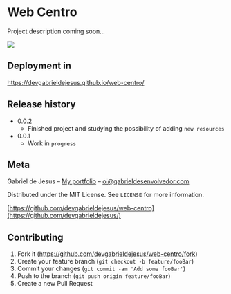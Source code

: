 # Web Centro

Project description coming soon...

![](images/web-preview.gif)

## Deployment in
https://devgabrieldejesus.github.io/web-centro/

## Release history

* 0.0.2
    * Finished project and studying the possibility of adding `new resources`
* 0.0.1
    * Work in `progress`

## Meta

Gabriel de Jesus – [My portfolio](https://www.gabrieldesenvolvedor.com/) – oi@gabrieldesenvolvedor.com

Distributed under the MIT License. See `LICENSE` for more information.

[https://github.com/devgabrieldejesus/web-centro](https://github.com/devgabrieldejesus/)

## Contributing

1. Fork it (<https://github.com/devgabrieldejesus/web-centro/fork>)
2. Create your feature branch (`git checkout -b feature/fooBar`)
3. Commit your changes (`git commit -am 'Add some fooBar'`)
4. Push to the branch (`git push origin feature/fooBar`)
5. Create a new Pull Request
